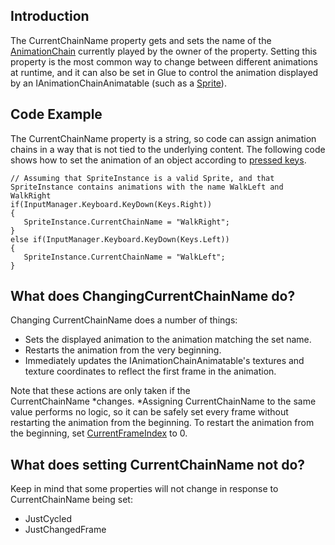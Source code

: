 ## Introduction

The CurrentChainName property gets and sets the name of the [AnimationChain](/frb/docs/index.php?title=FlatRedBall.Graphics.Animation.AnimationChain.md "FlatRedBall.Graphics.Animation.AnimationChain") currently played by the owner of the property. Setting this property is the most common way to change between different animations at runtime, and it can also be set in Glue to control the animation displayed by an IAnimationChainAnimatable (such as a [Sprite](/frb/docs/index.php?title=FlatRedBall.Sprite.md "FlatRedBall.Sprite")).

## Code Example

The CurrentChainName property is a string, so code can assign animation chains in a way that is not tied to the underlying content. The following code shows how to set the animation of an object according to [pressed keys](/frb/docs/index.php?title=FlatRedBall.Input.Keyboard.md "FlatRedBall.Input.Keyboard").

    // Assuming that SpriteInstance is a valid Sprite, and that SpriteInstance contains animations with the name WalkLeft and WalkRight
    if(InputManager.Keyboard.KeyDown(Keys.Right))
    {
       SpriteInstance.CurrentChainName = "WalkRight";
    }
    else if(InputManager.Keyboard.KeyDown(Keys.Left))
    {
       SpriteInstance.CurrentChainName = "WalkLeft";
    }

## What does ChangingCurrentChainName do?

Changing CurrentChainName does a number of things:

-   Sets the displayed animation to the animation matching the set name.
-   Restarts the animation from the very beginning.
-   Immediately updates the IAnimationChainAnimatable's textures and texture coordinates to reflect the first frame in the animation.

Note that these actions are only taken if the CurrentChainName *changes. *Assigning CurrentChainName to the same value performs no logic, so it can be safely set every frame without restarting the animation from the beginning. To restart the animation from the beginning, set [CurrentFrameIndex](/documentation/api/flatredball/flatredball-graphics/animation/flatredball-graphics-animation-ianimationchainanimatable/flatredball-graphics-animation-ianimationchainanimatable-currentframeindex.md) to 0.

## What does setting CurrentChainName not do?

Keep in mind that some properties will not change in response to CurrentChainName being set:

-   JustCycled
-   JustChangedFrame
